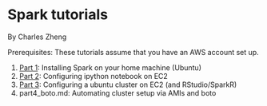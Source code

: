 # Spark tutorials

By Charles Zheng

Prerequisites: These tutorials assume that you have an AWS account set up.

1. [Part 1](https://github.com/snarles/computing/blob/master/tutorial/part1_home.md): Installing Spark on your home machine (Ubuntu)
2. [Part 2](https://github.com/snarles/computing/blob/master/tutorial/part2_ec2_python.md): Configuring ipython notebook on EC2
3. [Part 3](https://github.com/snarles/computing/blob/master/tutorial/part3_ec2_ubuntu_sparkR.md): Configuring a ubuntu cluster on EC2 (and RStudio/SparkR)
4. part4_boto.md: Automating cluster setup via AMIs and boto
